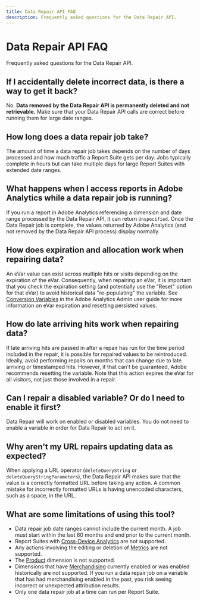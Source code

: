 ```yaml
---
title: Data Repair API FAQ
description: Frequently asked questions for the Data Repair API.
---
```


# Data Repair API FAQ

Frequently asked questions for the Data Repair API.

## If I accidentally delete incorrect data, is there a way to get it back?

No. **Data removed by the Data Repair API is permanently deleted and not retrievable.** Make sure that your Data Repair API calls are correct before running them for large date ranges.

## How long does a data repair job take?

The amount of time a data repair job takes depends on the number of days processed and how much traffic a Report Suite gets per day. Jobs typically complete in hours but can take multiple days for large Report Suites with extended date ranges.

## What happens when I access reports in Adobe Analytics while a data repair job is running?

If you run a report in Adobe Analytics referencing a dimension and date range processed by the Data Repair API, it can return `Unspecified`. Once the Data Repair job is complete, the values returned by Adobe Analytics (and not removed by the Data Repair API process) display normally.

## How does expiration and allocation work when repairing data?

An eVar value can exist across multiple hits or visits depending on the expiration of the eVar.  Consequently, when repairing an eVar, it is important that you check the expiration setting (and potentially use the "Reset" option for that eVar) to avoid historical data "re-populating" the variable. See [Conversion Variables](https://docs.adobe.com/content/help/en/analytics/admin/admin-tools/conversion-variables/conversion-var-admin.html) in the Adobe Analytics Admin user guide for more information on eVar expiration and resetting persisted values.

## How do late arriving hits work when repairing data?

If late arriving hits are passed in after a repair has run for the time period included in the repair, it is possible for repaired values to be reintroduced.  Ideally, avoid performing repairs on months that can change due to late arriving or timestamped hits.  However, if that can't be guaranteed, Adobe recommends resetting the variable. Note that this action expires the eVar for all visitors, not just those involved in a repair.

## Can I repair a disabled variable?  Or do I need to enable it first?

Data Repair will work on enabled or disabled variables.  You do not need to enable a variable in order for Data Repair to act on it.

## Why aren't my URL repairs updating data as expected?

When applying a URL operator (`deleteQueryString` or `deleteQueryStringParameters`), the Data Repair API makes sure that the value is a correctly formatted URL before taking any action. A common mistake for incorrectly formatted URLs is having unencoded characters, such as a space, in the URL.

## What are some limitations of using this tool?

* Data repair job date ranges cannot include the current month. A job must start within the last 60 months and end prior to the current month.
* Report Suites with [Cross-Device Analytics](https://experienceleague.adobe.com/docs/analytics/components/cda/overview.html) are not supported.
* Any actions involving the editing or deletion of [Metrics](https://experienceleague.adobe.com/docs/analytics/components/dimensions/entry-dimensions.html) are not supported.
* The [Product](https://experienceleague.adobe.com/docs/analytics/components/dimensions/product.html) dimension is not supported.
* Dimensions that have [Merchandising](https://experienceleague.adobe.com/docs/analytics/components/dimensions/evar-merchandising.html) currently enabled or was enabled historically are not supported. If you run a data repair job on a variable that has had merchandising enabled in the past, you risk seeing incorrect or unexpected attribution results.
* Only one data repair job at a time can run per Report Suite.
